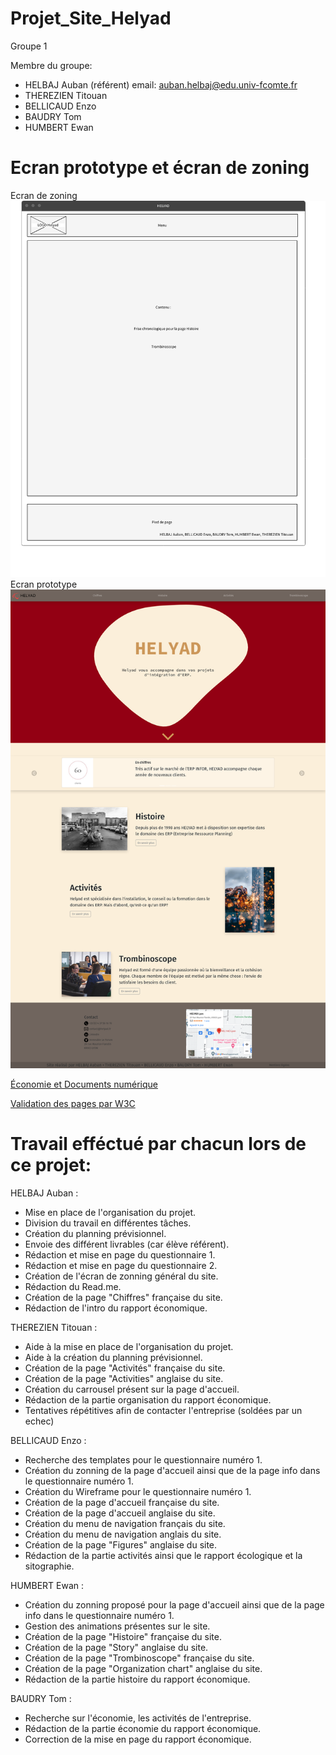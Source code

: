 # Projet_Site_Helyad




Groupe 1

Membre du groupe:
  - HELBAJ Auban (référent)   email: auban.helbaj@edu.univ-fcomte.fr
  - THEREZIEN Titouan 
  - BELLICAUD Enzo 
  - BAUDRY Tom 
  - HUMBERT Ewan
# Ecran prototype et écran de zoning

Ecran de zoning
![écran de zoning](doc/zoning-pagesinfos-github.png)
Ecran prototype
![écran prototype](doc/proto.png)



[Économie et Documents numérique](doc/HELBAJAuban_SAES156_groupe1_HELYAD.pdf)

[Validation des pages par W3C](doc/validationW3C.pdf)

# Travail efféctué par chacun lors de ce projet:

HELBAJ Auban : 
  - Mise en place de l'organisation du projet.
  - Division du travail en différentes tâches.
  - Création du planning prévisionnel.
  - Envoie des différent livrables (car élève référent).
  - Rédaction et mise en page du questionnaire 1.
  - Rédaction et mise en page du questionnaire 2.
  - Création de l'écran de zonning général du site.
  - Rédaction du Read.me.
  - Création de la page "Chiffres" française du site.
  - Rédaction de l'intro du rapport économique.
  
THEREZIEN Titouan :
  - Aide à la mise en place de l'organisation du projet.
  - Aide à la création du planning prévisionnel.
  - Création de la page "Activités" française du site.
  - Création de la page "Activities" anglaise du site.
  - Création du carrousel présent sur la page d'accueil.
  - Rédaction de la partie organisation du rapport économique.
  - Tentatives répétitives afin de contacter l'entreprise (soldées par un echec) 
  
BELLICAUD Enzo :  
  - Recherche des templates pour le questionnaire numéro 1.
  - Création du zonning de la page d'accueil ainsi que de la page info dans le questionnaire numéro 1.
  - Création du Wireframe pour le questionnaire numéro 1.
  - Création de la page d'accueil française du site.
  - Création de la page d'accueil anglaise du site.
  - Création du menu de navigation français du site.
  - Création du menu de navigation anglais du site.
  - Création de la page "Figures" anglaise du site.
  - Rédaction de la partie activités ainsi que le rapport écologique et la sitographie.
  
HUMBERT Ewan :
  - Création du zonning proposé pour la page d'accueil ainsi que de la page info dans le questionnaire numéro 1.
  - Gestion des animations présentes sur le site.
  - Création de la page "Histoire" française du site.
  - Création de la page "Story" anglaise du site.
  - Création de la page "Trombinoscope" française du site.
  - Création de la page "Organization chart" anglaise du site.
  - Rédaction de la partie histoire du rapport économique.
  
  
BAUDRY Tom :
  - Recherche sur l'économie, les activités de l'entreprise.
  - Rédaction de la partie économie du rapport économique. 
  - Correction de la mise en page du rapport économique.
  
  
  
